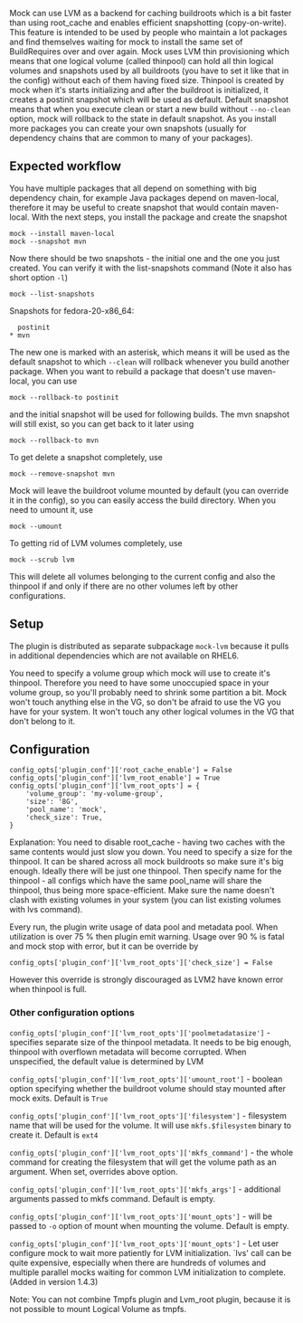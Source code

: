 Mock can use LVM as a backend for caching buildroots which is a bit faster than using root_cache and enables efficient snapshotting (copy-on-write). This feature is intended to be used by people who maintain a lot packages and find themselves waiting for mock to install the same set of BuildRequires over and over again.
Mock uses LVM thin provisioning which means that one logical volume (called
thinpool) can hold all thin logical volumes and snapshots used by all
buildroots (you have to set it like that in the config) without each of them
having fixed size. Thinpool is created by mock when it's starts initializing
and after the buildroot is initialized, it creates a postinit snapshot which
will be used as default. Default snapshot means that when you execute clean or
start a new build without `--no-clean` option, mock will rollback to the state in default snapshot. As you install more packages you can create your own snapshots (usually for dependency chains that are common to many of your packages).

## Expected workflow

You have multiple packages that all depend on something with big dependency chain, for example Java packages depend on maven-local, therefore it may be useful to create snapshot that would contain maven-local. With the next steps, you install the package and create the snapshot

    mock --install maven-local
    mock --snapshot mvn

Now there should be two snapshots - the initial one and the one you just created. You can verify it with the list-snapshots command (Note it also has short option `-l`)

    mock --list-snapshots

  Snapshots for fedora-20-x86_64:

      postinit
    * mvn

The new one is marked with an asterisk, which means it will be used as the default snapshot to which `--clean` will rollback whenever you build another package. When you want to rebuild a package that doesn't use maven-local, you can use

    mock --rollback-to postinit

and the initial snapshot will be used for following builds. The mvn snapshot will still exist, so you can get back to it later using

    mock --rollback-to mvn

To get delete a snapshot completely, use

    mock --remove-snapshot mvn

Mock will leave the buildroot volume mounted by default (you can override it in the config), so you can easily access the build directory. When you need to umount it, use

    mock --umount

To getting rid of LVM volumes completely, use

    mock --scrub lvm

This will delete all volumes belonging to the current config and also the thinpool if and only if there are no other volumes left by other configurations.

## Setup

The plugin is distributed as separate subpackage `mock-lvm` because it pulls in additional dependencies which are not available on RHEL6.

You need to specify a volume group which mock will use to create it's thinpool. Therefore you need to have some unoccupied space in your volume group, so you'll probably need to shrink some partition a bit. Mock won't touch anything else in the VG, so don't be afraid to use the VG you have for your system. It won't touch any other logical volumes in the VG that don't belong to it.

## Configuration

    config_opts['plugin_conf']['root_cache_enable'] = False
    config_opts['plugin_conf']['lvm_root_enable'] = True
    config_opts['plugin_conf']['lvm_root_opts'] = {
        'volume_group': 'my-volume-group',
        'size': '8G',
        'pool_name': 'mock',
        'check_size': True,
    }

Explanation: You need to disable root_cache - having two caches with the same contents would just slow you down. You need to specify a size for the thinpool. It can be shared across all mock buildroots so make sure it's big enough. Ideally there will be just one thinpool. Then specify name for the thinpool - all configs which have the same pool_name will share the thinpool, thus being more space-efficient. Make sure the name doesn't clash with existing volumes in your system (you can list existing volumes with lvs command).

Every run, the plugin write usage of data pool and metadata pool.
When utilization is over 75 % then plugin emit warning.
Usage over 90 % is fatal and mock stop with error, but it can be override by

    config_opts['plugin_conf']['lvm_root_opts']['check_size'] = False

However this override is strongly discouraged as LVM2 have known error when thinpool is full.

### Other configuration options

`config_opts['plugin_conf']['lvm_root_opts']['poolmetadatasize']` - specifies separate size of the thinpool metadata. It needs to be big enough, thinpool with overflown metadata will become corrupted. When unspecified, the default value is determined by LVM

`config_opts['plugin_conf']['lvm_root_opts']['umount_root']` -
boolean option specifying whether the buildroot volume should stay mounted after mock exits. Default is `True`

`config_opts['plugin_conf']['lvm_root_opts']['filesystem']` -
filesystem name that will be used for the volume. It will use
`mkfs.$filesystem` binary to create it. Default is `ext4`

`config_opts['plugin_conf']['lvm_root_opts']['mkfs_command']` - the whole command for creating the filesystem that will get the volume path as an argument. When set, overrides above option.

`config_opts['plugin_conf']['lvm_root_opts']['mkfs_args']` - additional arguments passed to mkfs command. Default is empty.

`config_opts['plugin_conf']['lvm_root_opts']['mount_opts']` - will
be passed to `-o` option of mount when mounting the volume. Default is empty.

`config_opts['plugin_conf']['lvm_root_opts']['mount_opts']` - Let user configure mock to wait more patiently for LVM initialization. `lvs' call can be quite expensive, especially when there are hundreds of volumes and multiple parallel mocks waiting for common LVM initialization to complete. (Added in version 1.4.3)

Note: You can not combine Tmpfs plugin and Lvm_root plugin, because it is not possible to mount Logical Volume as tmpfs.
